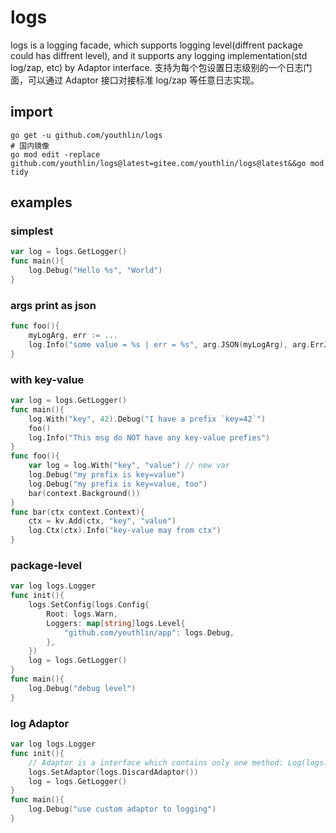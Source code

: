 # logs
logs is a logging facade, which supports logging level(diffrent package could has diffrent level),
and it supports any logging implementation(std log/zap, etc) by Adaptor interface.
支持为每个包设置日志级别的一个日志门面，可以通过 Adaptor 接口对接标准 log/zap 等任意日志实现。

## import
```shell
go get -u github.com/youthlin/logs
# 国内镜像
go mod edit -replace github.com/youthlin/logs@latest=gitee.com/youthlin/logs@latest&&go mod tidy
```

## examples

### simplest
```go
var log = logs.GetLogger()
func main(){
    log.Debug("Hello %s", "World")
}
```

### args print as json
```go
func foo(){
    myLogArg, err := ...
    log.Info("some value = %s | err = %s", arg.JSON(myLogArg), arg.ErrJSON("%+v", err))
}
```

### with key-value
```go
var log = logs.GetLogger()
func main(){
    log.With("key", 42).Debug("I have a prefix `key=42`")
    foo()
    log.Info("This msg do NOT have any key-value prefies")
}
func foo(){
    var log = log.With("key", "value") // new var
    log.Debug("my prefix is key=value")
    log.Debug("my prefix is key=value, too")
    bar(context.Background())
}
func bar(ctx context.Context){
    ctx = kv.Add(ctx, "key", "value")
    log.Ctx(ctx).Info("key-value may from ctx")
}
```

### package-level
```go
var log logs.Logger
func init(){
    logs.SetConfig(logs.Config{
        Root: logs.Warn,
        Loggers: map[string]logs.Level{
            "github.com/youthlin/app": logs.Debug,
        },
    })
    log = logs.GetLogger()
}
func main(){
    log.Debug("debug level")
}
```

### log Adaptor

```go
var log logs.Logger
func init(){
    // Adaptor is a interface which contains only one method: Log(logs.Message)
    logs.SetAdaptor(logs.DiscardAdaptor())
    log = logs.GetLogger()
}
func main(){
    log.Debug("use custom adaptor to logging")
}
```
